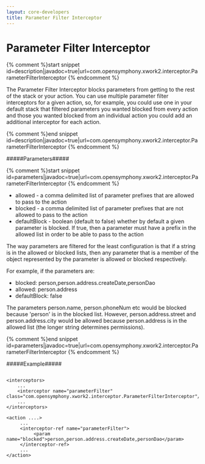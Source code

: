 ```yaml
---
layout: core-developers
title: Parameter Filter Interceptor
---
```


# Parameter Filter Interceptor



{% comment %}start snippet id=description|javadoc=true|url=com.opensymphony.xwork2.interceptor.ParameterFilterInterceptor {% endcomment %}
<p>
 The Parameter Filter Interceptor blocks parameters from getting
 to the rest of the stack or your action. You can use multiple 
 parameter filter interceptors for a given action, so, for example,
 you could use one in your default stack that filtered parameters
 you wanted blocked from every action and those you wanted blocked 
 from an individual action you could add an additional interceptor
 for each action.
 
</p>
{% comment %}end snippet id=description|javadoc=true|url=com.opensymphony.xwork2.interceptor.ParameterFilterInterceptor {% endcomment %}

#####Parameters#####



{% comment %}start snippet id=parameters|javadoc=true|url=com.opensymphony.xwork2.interceptor.ParameterFilterInterceptor {% endcomment %}
<p>
 <ul>
 <li>allowed - a comma delimited list of parameter prefixes
  that are allowed to pass to the action</li>
 <li>blocked - a comma delimited list of parameter prefixes 
 that are not allowed to pass to the action</li>
 <li>defaultBlock - boolean (default to false) whether by
 default a given parameter is blocked. If true, then a parameter
 must have a prefix in the allowed list in order to be able 
 to pass to the action
 </ul>
 
 <p>The way parameters are filtered for the least configuration is that
 if a string is in the allowed or blocked lists, then any parameter
 that is a member of the object represented by the parameter is allowed
 or blocked respectively.</p>
 
 <p>For example, if the parameters are:
 <ul>
 <li>blocked: person,person.address.createDate,personDao</li>
 <li>allowed: person.address</li>
 <li>defaultBlock: false</li>
 </ul>

 <p>
 The parameters person.name, person.phoneNum etc would be blocked 
 because 'person' is in the blocked list. However, person.address.street
 and person.address.city would be allowed because person.address is
 in the allowed list (the longer string determines permissions).</p> 
</p>
{% comment %}end snippet id=parameters|javadoc=true|url=com.opensymphony.xwork2.interceptor.ParameterFilterInterceptor {% endcomment %}

#####Example#####



~~~~~~~

<interceptors>
    ... 
    <interceptor name="parameterFilter" class="com.opensymphony.xwork2.interceptor.ParameterFilterInterceptor"/>
    ... 
</interceptors>

<action ....> 
     ... 
     <interceptor-ref name="parameterFilter"> 
          <param name="blocked">person,person.address.createDate,personDao</param> 
     </interceptor-ref> 
     ... 
</action>

~~~~~~~

